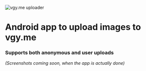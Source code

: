 ![vgy.me uploader](https://vgy.me/z88fwN.png)
# Android app to upload images to vgy.me
### Supports both anonymous and user uploads
_(Screenshots coming soon, when the app is actually done)_